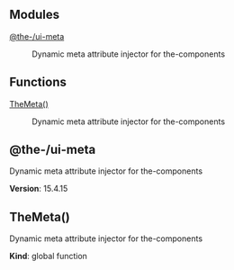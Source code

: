 <!--- Code generated by @the-/script-doc. DO NOT EDIT. -->

## Modules

<dl>
<dt><a href="#module_@the-/ui-meta">@the-/ui-meta</a></dt>
<dd><p>Dynamic meta attribute injector for the-components</p>
</dd>
</dl>

## Functions

<dl>
<dt><a href="#TheMeta">TheMeta()</a></dt>
<dd><p>Dynamic meta attribute injector for the-components</p>
</dd>
</dl>

<a name="module_@the-/ui-meta"></a>

## @the-/ui-meta
Dynamic meta attribute injector for the-components

**Version**: 15.4.15  
<a name="TheMeta"></a>

## TheMeta()
Dynamic meta attribute injector for the-components

**Kind**: global function  
